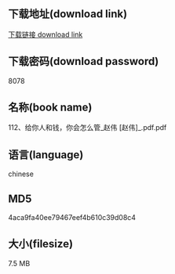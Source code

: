## 下载地址(download link)
[下载链接 download link](https://voluble-croquembouche-d321dc.netlify.app/?s=112%E3%80%81%E7%BB%99%E4%BD%A0%E4%BA%BA%E5%92%8C%E9%92%B1%EF%BC%8C%E4%BD%A0%E4%BC%9A%E6%80%8E%E4%B9%88%E7%AE%A1_%E8%B5%B5%E4%BC%9F+%5B%E8%B5%B5%E4%BC%9F%5D_.pdf)

## 下载密码(download password)
8078

## 名称(book name)
112、给你人和钱，你会怎么管_赵伟 [赵伟]_.pdf.pdf

## 语言(language)
chinese

## MD5
4aca9fa40ee79467eef4b610c39d08c4

## 大小(filesize)
7.5 MB
